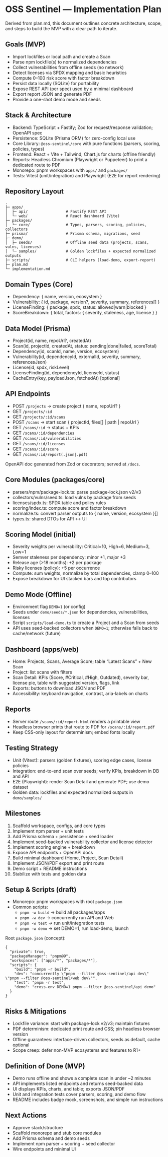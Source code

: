 # OSS Sentinel — Implementation Plan

Derived from plan.md, this document outlines concrete architecture, scope, and steps to build the MVP with a clear path to iterate.

## Goals (MVP)
- Import lockfiles or local path and create a Scan
- Parse npm lockfile(s) to normalized dependencies
- Collect vulnerabilities from offline seeds (no network)
- Detect licenses via SPDX mapping and basic heuristics
- Compute 0–100 risk score with factor breakdown
- Persist data locally (SQLite) for portability
- Expose REST API (per spec) used by a minimal dashboard
- Export report JSON and generate PDF
- Provide a one-shot demo mode and seeds

## Stack & Architecture
- Backend: TypeScript + Fastify; Zod for request/response validation; OpenAPI spec
- Persistence: SQLite (Prisma ORM) for zero-config local use
- Core Library: `@oss-sentinel/core` with pure functions (parsers, scoring, policies, types)
- Frontend: React + Vite + Tailwind; Chart.js for charts (offline friendly)
- Reports: Headless Chromium (Playwright or Puppeteer) to print a dedicated route to PDF
- Monorepo: pnpm workspaces with `apps/` and `packages/`
- Tests: Vitest (unit/integration) and Playwright (E2E for report rendering)

## Repository Layout
```
.
├─ apps/
│  ├─ api/                 # Fastify REST API
│  └─ web/                 # React dashboard (Vite)
├─ packages/
│  └─ core/                # Types, parsers, scoring, policies, collectors
├─ prisma/                 # Prisma schema, migrations, seed
├─ demo/
│  ├─ seeds/               # Offline seed data (projects, scans, vulns, licenses)
│  └─ samples/             # Golden lockfiles + expected normalized outputs
├─ scripts/                # CLI helpers (load-demo, export-report)
├─ plan.md
└─ implementation.md
```

## Domain Types (Core)
- Dependency: { name, version, ecosystem }
- Vulnerability: { id, package, version?, severity, summary, references[] }
- LicenseFinding: { package, spdx, status: allowed|warn|blocked }
- ScoreBreakdown: { total, factors: { severity, staleness, age, license } }

## Data Model (Prisma)
- Project(id, name, repoUrl?, createdAt)
- Scan(id, projectId, createdAt, status: pending|done|failed, scoreTotal)
- Dependency(id, scanId, name, version, ecosystem)
- Vulnerability(id, dependencyId, externalId, severity, summary, referencesJson)
- License(id, spdx, riskLevel)
- LicenseFinding(id, dependencyId, licenseId, status)
- CacheEntry(key, payloadJson, fetchedAt) [optional]

## API Endpoints
- POST `/projects` → create project { name, repoUrl? }
- GET `/projects/:id`
- GET `/projects/:id/scans`
- POST `/scans` → start scan { projectId, files[] | path | repoUrl }
- GET `/scans/:id` → status + KPIs
- GET `/scans/:id/dependencies`
- GET `/scans/:id/vulnerabilities`
- GET `/scans/:id/licenses`
- GET `/scans/:id/score`
- GET `/scans/:id/report(.json|.pdf)`

OpenAPI doc generated from Zod or decorators; served at `/docs`.

## Core Modules (packages/core)
- parsers/npm/package-lock.ts: parse package-lock.json v2/v3
- collectors/vulns/seed.ts: load vulns by package from seeds
- licenses/spdx.ts: SPDX table and policy rules
- scoring/index.ts: compute score and factor breakdown
- normalize.ts: convert parser outputs to { name, version, ecosystem }[]
- types.ts: shared DTOs for API ↔ UI

## Scoring Model (initial)
- Severity weights per vulnerability: Critical=10, High=6, Medium=3, Low=1
- Semver staleness per dependency: minor +1, major +3
- Release age (>18 months): +2 per package
- Risky licenses (policy): +5 per occurrence
- Compute: sum weights, normalize by total dependencies, clamp 0–100
- Expose breakdown for UI stacked bars and top contributors

## Demo Mode (Offline)
- Environment flag `DEMO=1` (or config)
- Seeds under `demo/seeds/*.json` for dependencies, vulnerabilities, licenses
- Script `scripts/load-demo.ts` to create a Project and a Scan from seeds
- API uses seed-backed collectors when `DEMO=1`; otherwise falls back to cache/network (future)

## Dashboard (apps/web)
- Home: Projects, Scans, Average Score; table “Latest Scans” + New Scan
- Project: list scans with filters
- Scan Detail: KPIs (Score, #Critical, #High, Outdated), severity bar, license pie, table with suggested version, flags, link
- Exports: buttons to download JSON and PDF
- Accessibility: keyboard navigation, contrast, aria-labels on charts

## Reports
- Server route `/scans/:id/report.html` renders a printable view
- Headless browser prints that route to PDF for `/scans/:id/report.pdf`
- Keep CSS-only layout for determinism; embed fonts locally

## Testing Strategy
- Unit (Vitest): parsers (golden fixtures), scoring edge cases, license policies
- Integration: end-to-end scan over seeds; verify KPIs, breakdown in DB and API
- E2E (Playwright): render Scan Detail and generate PDF; use demo dataset
- Golden data: lockfiles and expected normalized outputs in `demo/samples/`

## Milestones
1) Scaffold workspace, configs, and core types
2) Implement npm parser + unit tests
3) Add Prisma schema + persistence + seed loader
4) Implement seed-backed vulnerability collector and license detector
5) Implement scoring engine + breakdown
6) Expose API endpoints + OpenAPI docs
7) Build minimal dashboard (Home, Project, Scan Detail)
8) Implement JSON/PDF export and print route
9) Demo script + README instructions
10) Stabilize with tests and golden data

## Setup & Scripts (draft)
- Monorepo: pnpm workspaces with root `package.json`
- Common scripts:
  - `pnpm -w build` → build all packages/apps
  - `pnpm -w dev` → concurrently run API and Web
  - `pnpm -w test` → run unit/integration tests
  - `pnpm -w demo` → set DEMO=1, run load-demo, launch

Root `package.json` (concept):
```jsonc
{
  "private": true,
  "packageManager": "pnpm@9",
  "workspaces": ["apps/*", "packages/*"],
  "scripts": {
    "build": "pnpm -r build",
    "dev": "concurrently \"pnpm --filter @oss-sentinel/api dev\" \"pnpm --filter @oss-sentinel/web dev\"",
    "test": "pnpm -r test",
    "demo": "cross-env DEMO=1 pnpm --filter @oss-sentinel/api demo"
  }
}
```

## Risks & Mitigations
- Lockfile variance: start with package-lock v2/v3; maintain fixtures
- PDF determinism: dedicated print route and CSS; pin headless browser version
- Offline guarantees: interface-driven collectors, seeds as default, cache optional
- Scope creep: defer non-MVP ecosystems and features to R1+

## Definition of Done (MVP)
- Demo runs offline and shows a complete scan in under ~2 minutes
- API implements listed endpoints and returns seed-backed data
- UI displays KPIs, charts, and table; exports JSON/PDF
- Unit and integration tests cover parsers, scoring, and demo flow
- README includes badge mock, screenshots, and simple run instructions

## Next Actions
- Approve stack/structure
- Scaffold monorepo and stub core modules
- Add Prisma schema and demo seeds
- Implement npm parser + scoring + seed collector
- Wire endpoints and minimal UI
